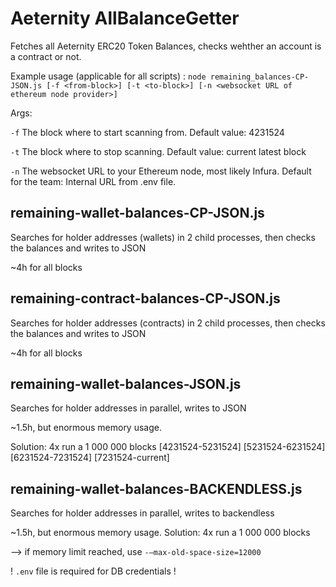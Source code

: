 # Aeternity AllBalanceGetter

Fetches all Aeternity ERC20 Token Balances, checks wehther an account is a contract or not.


Example usage (applicable for all scripts) : `node remaining_balances-CP-JSON.js [-f <from-block>] [-t <to-block>] [-n <websocket URL of ethereum node provider>]`

Args: 

`-f` The block where to start scanning from. Default value: 4231524 

`-t` The block where to stop scanning. Default value: current latest block

`-n` The websocket URL to your Ethereum node, most likely Infura. Default for the team: Internal URL from .env file.


## remaining-wallet-balances-CP-JSON.js
Searches for holder addresses (wallets) in 2 child processes, then checks the balances and writes to JSON

~4h for all blocks

## remaining-contract-balances-CP-JSON.js
Searches for holder addresses (contracts) in 2 child processes, then checks the balances and writes to JSON

~4h for all blocks

## remaining-wallet-balances-JSON.js
Searches for holder addresses in parallel, writes to JSON

~1.5h, but enormous memory usage. 

Solution: 4x run a 1 000 000 blocks [4231524-5231524] [5231524-6231524] [6231524-7231524] [7231524-current] 
## remaining-wallet-balances-BACKENDLESS.js
Searches for holder addresses in parallel, writes to backendless

~1.5h, but enormous memory usage. Solution: 4x run a 1 000 000 blocks

--> if memory limit reached, use `-–max-old-space-size=12000`

! `.env` file is required for DB credentials !


